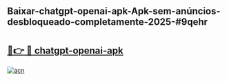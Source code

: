 ## Baixar-chatgpt-openai-apk-Apk-sem-anúncios-desbloqueado-completamente-2025-#9qehr

# <h2><a href="https://ainizakaria.my?title=chatgpt-openai-apk&ref=22M">🔗👉 🔴 chatgpt-openai-apk</a></h2>

[![acn](https://github.com/user-attachments/assets/0f9c940e-d8b0-45ae-aac7-cd30a18b3e1c)](https://ainizakaria.my?title=chatgpt-openai-apk&ref=22M)

